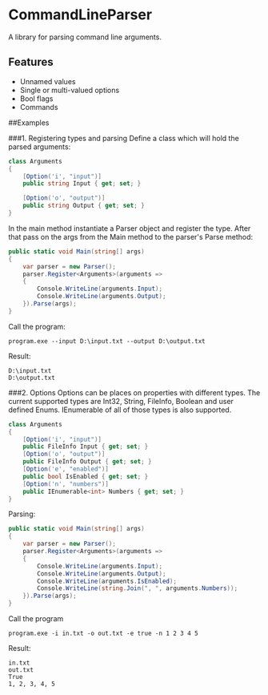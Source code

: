 # CommandLineParser 
A library for parsing command line arguments.

## Features
- Unnamed values
- Single or multi-valued options
- Bool flags
- Commands

##Examples

###1. Registering types and parsing
Define a class which will hold the parsed arguments:
```csharp
class Arguments
{
    [Option('i', "input")]
    public string Input { get; set; }

    [Option('o', "output")]
    public string Output { get; set; }
}
```

In the main method instantiate a Parser object and register the type. After that pass on the args from the Main method to the parser's Parse method:
```csharp
public static void Main(string[] args)
{
    var parser = new Parser();
    parser.Register<Arguments>(arguments =>
    {
        Console.WriteLine(arguments.Input);
        Console.WriteLine(arguments.Output);
    }).Parse(args);
}
```

Call the program:
```
program.exe --input D:\input.txt --output D:\output.txt
```

Result:
```
D:\input.txt
D:\output.txt
```

###2. Options
Options can be places on properties with different types. 
The current supported types are Int32, String, FileInfo, Boolean and user defined Enums.
IEnumerable of all of those types is also supported.

```csharp
class Arguments
{
    [Option('i', "input")]
    public FileInfo Input { get; set; }
    [Option('o', "output")]
    public FileInfo Output { get; set; }
    [Option('e', "enabled")]
    public bool IsEnabled { get; set; }
    [Option('n', "numbers")]
    public IEnumerable<int> Numbers { get; set; }
}
```
Parsing:

```csharp
public static void Main(string[] args)
{
    var parser = new Parser();
    parser.Register<Arguments>(arguments =>
    {
        Console.WriteLine(arguments.Input);
        Console.WriteLine(arguments.Output);
        Console.WriteLine(arguments.IsEnabled);
        Console.WriteLine(string.Join(", ", arguments.Numbers));
    }).Parse(args);
}
```
Call the program

```
program.exe -i in.txt -o out.txt -e true -n 1 2 3 4 5
```
Result:

```
in.txt
out.txt
True
1, 2, 3, 4, 5
```
